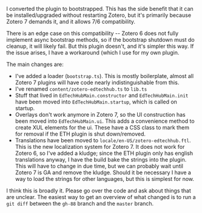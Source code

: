 I converted the plugin to bootstrapped. This has the side benefit that it can be installed/upgraded without restarting Zotero, but it's primarily because Zotero 7 demands it, and it allows 7/6 compatibility.

There is an edge case on this compatibility -- Zotero 6 does not fully implement async bootstrap methods, so if the bootstrap shutdown must do cleanup, it will likely fail. But this plugin doesn't, and it's simpler this way. If the issue arises, I have a workaround (which I use for my own plugin.

The main changes are:

* I've added a loader (`bootstrap.ts`). This is mostly boilerplate, almost all Zotero 7 plugins will have code nearly indistinguishable from this.
* I've renamed `content/zotero-edtechhub.ts` to `lib.ts`
* Stuff that lived in `EdTechHubMain.constructor` and `EdTechHubMain.init` have been moved into `EdTechHubMain.startup`, which is called on startup.
* Overlays don't work anymore in Zotero 7, so the UI construction has been moved into `EdTechHubMain.ui`. This adds a convenience method to create XUL elements for the ui. These have a CSS class to mark them for removal if the ETH plugin is shut down/removed.
* Translations have been moved to `locale/en-US/zotero-edtechhub.ftl`. This is the new localization system for Zotero 7. It does not work for Zotero 6, so I've added a kludge; since the ETH plugin only has english translations anyway, I have the build bake the strings into the plugin. This will have to change in due time, but we can probably wait until Zotero 7 is GA and remove the kludge. Should it be necessary I have a way to load the strings for other languages, but this is simplest for now.

I think this is broadly it. Please go over the code and ask about things that are unclear. The easiest way to get an overview of what changed is to run a `git diff` between the `gh-88` branch and the `master` branch.
